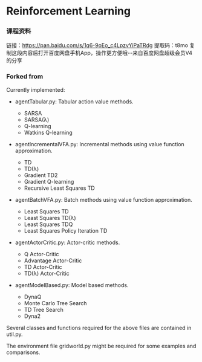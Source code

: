 # Reinforcement Learning

### 课程资料
链接：https://pan.baidu.com/s/1q6-9oEo_c4LpzvYiPaTRdg 
提取码：t8mo 
复制这段内容后打开百度网盘手机App，操作更方便哦--来自百度网盘超级会员V4的分享


### Forked from 
Currently implemented:
* agentTabular.py: Tabular action value methods.
  * SARSA
  * SARSA(λ)
  * Q-learning
  * Watkins Q-learning

* agentIncrementalVFA.py: Incremental methods using value function approximation.
  * TD
  * TD(λ)
  * Gradient TD2
  * Gradient Q-learning
  * Recursive Least Squares TD
  
* agentBatchVFA.py: Batch methods using value function approximation.
  * Least Squares TD
  * Least Squares TD(λ)
  * Least Squares TDQ
  * Least Squares Policy Iteration TD
  
* agentActorCritic.py: Actor-critic methods.
  * Q Actor-Critic
  * Advantage Actor-Critic
  * TD Actor-Critic
  * TD(λ) Actor-Critic

* agentModelBased.py: Model based methods.
  * DynaQ
  * Monte Carlo Tree Search
  * TD Tree Search
  * Dyna2

Several classes and functions required for the above files are contained in util.py. 

The environment file gridworld.py might be required for some examples and comparisons.
